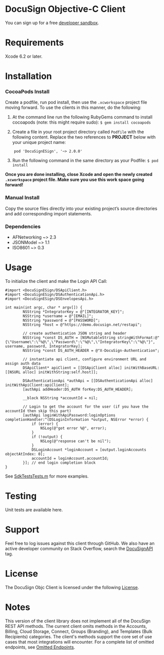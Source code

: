 # DocuSign Objective-C Client

You can sign up for a free [developer sandbox](https://www.docusign.com/developer-center).

Requirements
============

Xcode 6.2 or later.  

Installation
============

### CocoaPods Install

Create a podfile, run pod install, then use the `.xcworkspace` project file moving forward. To use the clients in this manner, do the following:

   1. At the command line run the following RubyGems command to install cocoapods (note: this might require sudo):
   `$ gem install cocoapods`

   2. Create a file in your root project directory called `Podfile` with the following content.  Replace the two references to **PROJECT** below with your unique project name:
   
```
	pod 'DocuSignESign', '~> 2.0.0'
```	

   3. Run the following command in the same directory as your Podfile:
`$ pod install`

**Once you are done installing, close Xcode and open the newly created `.xcworkspace` project file. Make sure you use this work space going forward!**

### Manual Install

Copy the source files directly into your existing project’s source directories and add corresponding import statements.

### Dependencies 

 - AFNetworking ~> 2.3
 - JSONModel ~> 1.1
 - ISO8601 ~> 0.3

Usage
=====

To initialize the client and make the Login API Call:

```objc
#import <DocuSignESign/DSApiClient.h>
#import <DocuSignESign/DSAuthenticationApi.h>
#import <DocuSignESign/DSEnvelopesApi.h>

int main(int argc, char * argv[]) {
        NSString *IntegratorKey = @"[INTEGRATOR_KEY]";
        NSString *username = @"[EMAIL]";
        NSString *password = @"[PASSWORD]";
        NSString *host = @"https://demo.docusign.net/restapi";
        
        // create authentication JSON string and header
        NSString *const DS_AUTH = [NSMutableString stringWithFormat:@"{\"Username\":\"%@\",\"Password\":\"%@\",\"IntegratorKey\":\"%@\"}", username, password, IntegratorKey];
        NSString *const DS_AUTH_HEADER = @"X-DocuSign-Authentication";
        
        // instantiate api client, configure environment URL and assign auth data
        DSApiClient* apiClient = [[DSApiClient alloc] initWithBaseURL:[[NSURL alloc] initWithString:self.host]]; 

        DSAuthenticationApi *authApi = [[DSAuthenticationApi alloc] initWithApiClient:apiClient];
        [authApi addHeader:DS_AUTH forKey:DS_AUTH_HEADER];

        __block NSString *accountId = nil;
        
        // Login to get the account for the user (if you have the accountId then skip this part)
        [authApi loginWithApiPassword:loginOptions completionHandler:^(DSLoginInformation *output, NSError *error) {
            if (error) {
                NSLog(@"got error %@", error);
            }
            if (!output) {
                NSLog(@"response can't be nil");
            }
            DSLoginAccount *loginAccount = [output.loginAccounts objectAtIndex: 0];
            accountId = loginAccount.accountId; 
        }]; // end login completion block
}
```

See [SdkTestsTests.m](https://github.com/docusign/docusign-objc-client/blob/master/test/SdkTests/SdkTestsTests/SdkTestsTests.m) for more examples.

Testing
=======

Unit tests are available here.  

Support
=======

Feel free to log issues against this client through GitHub.  We also have an active developer community on Stack Overflow, search the [DocuSignAPI](http://stackoverflow.com/questions/tagged/docusignapi) tag.

License
=======

The DocuSign Objc Client is licensed under the following [License](LICENSE).

Notes
=======

This version of the client library does not implement all of the DocuSign REST API methods. The current client omits methods in the Accounts, Billing, Cloud Storage, Connect, Groups (Branding), and Templates (Bulk Recipients) categories. The client's methods support the core set of use cases that most integrations will encounter. For a complete list of omitted endpoints, see [Omitted Endpoints](./omitted_endpoints.md).
